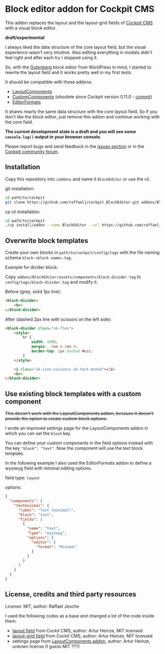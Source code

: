 # Block editor addon for Cockpit CMS

This addon replaces the layout and the layout-grid fields of [Cockpit CMS][1] with a visual block editor.

**draft/experimental**

I always liked the data structure of the core layout field, but the visual experience wasn't very intuitive. Also editing everything in modals didn't feel right and after each try I stopped using it.

So, with the [Gutenberg][5] block editor from WordPress in mind, I started to rewrite the layout field and it works pretty well in my first tests.

It should be compatible with these addons:

* [LayoutComponents][2]
* [CustomComponents][3] (obsolete since Cockpit version 0.11.0 - [commit][7])
* [EditorFormats][6]

It shares nearly the same data structure with the core layout field. So if you don't like the block editor, just remove this addon and continue working with the core field.

**The current development state is a draft and you will see some `console.log()` output in your browser console.**

Please report bugs and send feedback in the [issues section][8] or in the [Cockpit community forum][4].

## Installation

Copy this repository into `/addons` and name it `BlockEditor` or use the cli.

git installation:

```bash
cd path/to/cockpit
git clone https://github.com/raffaelj/cockpit_BlockEditor.git addons/BlockEditor
```

cp cli installation:

```bash
cd path/to/cockpit
./cp install/addon --name BlockEditor --url https://github.com/raffaelj/cockpit_BlockEditor/archive/master.zip
```

## Overwrite block templates

Create your own blocks in `path/to/cockpit/config/tags` with the file naming schema `block-<block name>.tag`.

Example for divider block:

Copy `addons/BlockEditor/assets/components/block-divider.tag` to `config/tags/block-divider.tag` and modify it.

Before (grey, solid 1px line):

```html
<block-divider>
    <hr>
</block-divider>
```

After (dashed 2px line with scissors on the left side):

```html
<block-divider class="uk-flex">
    <style>
        hr {
            width: 100%;
            margin: .5em 0.2em 0;
            border-top: 2px dashed #ccc;
        }
    </style>

    <i class="uk-icon-scissors uk-text-muted"></i>
    <hr>
</block-divider>
```

## Use existing block templates with a custom component

<del>This doesn't work with the LayoutComponents addon, because it doesn't provide the option to create custom block options.</del>

I wrote an improved settings page for the LayoutComponents addon in which you can set the `block` key.

You can define your custom components in the field options instead with the key `"block": "text"`. Now the component will use the text block template.

In the following example I also used the EditorFormats addon to define a wysiwyg field with minimal editing options.

field type: `layout`

options:

```json
{
  "components": {
    "textminimal": {
      "label": "Text (minimal)",
      "block": "text",
      "fields": [
        {
          "name": "text",
          "type": "wysiwyg",
          "options": {
            "editor": {
              "format": "Minimal"
            }
          }
        }
      ]
    }
  }
}
```

## License, credits and third party resources

License: MIT, author: Raffael Jesche

I used the following codes as a base and changed a lot of the code inside them:

* [layout field][9] from Cockit CMS, author: Artur Heinze, MIT licensed
* [layout-grid field][9] from Cockit CMS, author: Artur Heinze, MIT licensed
* settings page from [LayoutComponents addon][2], author: Artur Heinze, unkown license (I guess MIT ???)



[1]: https://github.com/agentejo/cockpit
[2]: https://github.com/agentejo/LayoutComponents
[3]: https://github.com/pauloamgomes/Cockpit-CustomComponents
[4]: https://discourse.getcockpit.com/t/new-addon-blockeditor-layout-field-with-visual-block-editor-draft-experimental/1639
[5]: https://wordpress.org/gutenberg/
[6]: https://github.com/pauloamgomes/CockpitCms-EditorFormats
[7]: https://github.com/agentejo/cockpit/commit/d440ae7b5344d5eb24987f2391a84529224528c2
[8]: https://github.com/raffaelj/cockpit_BlockEditor/issues
[9]: https://github.com/agentejo/cockpit/blob/next/modules/Cockpit/assets/components/field-layout.tag
